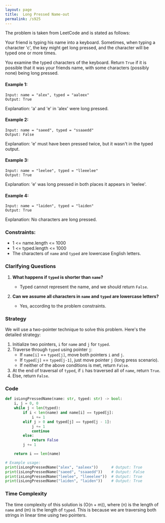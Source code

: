 ```yaml
---
layout: page
title:  Long Pressed Name-out
permalink: /s925
---
```


The problem is taken from LeetCode and is stated as follows:

Your friend is typing his name into a keyboard. Sometimes, when typing a character 'c', the key might get long pressed, and the character will be typed one or more times.

You examine the typed characters of the keyboard. Return `True` if it is possible that it was your friends name, with some characters (possibly none) being long pressed.

#### Example 1:
```
Input: name = "alex", typed = "aaleex"
Output: True
```
Explanation: 'a' and 'e' in 'alex' were long pressed.

#### Example 2:
```
Input: name = "saeed", typed = "ssaaedd"
Output: False
```
Explanation: 'e' must have been pressed twice, but it wasn't in the typed output.

#### Example 3:
```
Input: name = "leelee", typed = "lleeelee"
Output: True
```
Explanation: 'e' was long pressed in both places it appears in 'leelee'.

#### Example 4:
```
Input: name = "laiden", typed = "laiden"
Output: True
```
Explanation: No characters are long pressed.

### Constraints:

- 1 <= name.length <= 1000
- 1 <= typed.length <= 1000
- The characters of `name` and `typed` are lowercase English letters.

### Clarifying Questions
1. **What happens if `typed` is shorter than `name`?**
   - Typed cannot represent the name, and we should return `False`.
   
2. **Can we assume all characters in `name` and `typed` are lowercase letters?**
   - Yes, according to the problem constraints.

### Strategy

We will use a two-pointer technique to solve this problem. Here's the detailed strategy:

1. Initialize two pointers, `i` for `name` and `j` for `typed`.
2. Traverse through `typed` using pointer `j`:
   - If `name[i]` == `typed[j]`, move both pointers `i` and `j`.
   - If `typed[j]` == `typed[j-1]`, just move pointer `j` (long press scenario).
   - If neither of the above conditions is met, return `False`.
3. At the end of traversal of `typed`, if `i` has traversed all of `name`, return `True`.
4. Else, return `False`.

### Code

```python
def isLongPressedName(name: str, typed: str) -> bool:
    i, j = 0, 0
    while j < len(typed):
        if i < len(name) and name[i] == typed[j]:
            i += 1
        elif j > 0 and typed[j] == typed[j - 1]:
            j += 1
            continue
        else:
            return False
        j += 1

    return i == len(name)

# Example usage:
print(isLongPressedName("alex", "aaleex"))      # Output: True
print(isLongPressedName("saeed", "ssaaedd"))    # Output: False
print(isLongPressedName("leelee", "lleeelee"))  # Output: True
print(isLongPressedName("laiden", "laiden"))    # Output: True
```

### Time Complexity

The time complexity of this solution is \(O(n + m)\), where \(n\) is the length of `name` and \(m\) is the length of `typed`. This is because we are traversing both strings in linear time using two pointers.